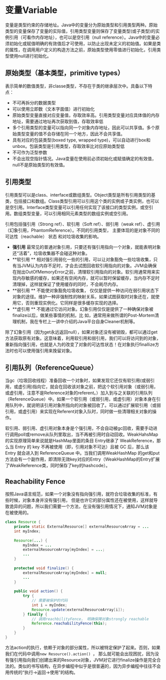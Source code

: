 # 变量Variable
变量是类型约束的存储地址。Java中的变量分为原始类型和引用类型两种。原始类型的变量保存了变量的实际值，引用类型变量则保存了变量类型(或子类型)的实例引用（可看作内存地址），也可以是空引用（null reference）。Java中的变量必须初始化或赋值明确的有效值后才可使用，以防止出现未定义的初始值。如果是类的属性，在调用用户定义的构造方法之前，原始类型使用零值进行初始化，引用类型使用null进行初始化。

## 原始类型（基本类型，primitive types）
表示简单的数值类型，非classe类型，不存在于类的继承层次中。具备以下特点：
* 不可再拆分的数据类型
* 可以使用立即数（文本字面值）进行初始化
* 原始类型变量直接对应变量值，存取效率高。引用类型变量对应具体值的内存地址，需要通过地址再次获取到值，存取效率低
* 多个引用类型的变量可以指向同一个对象内存地址，因此可以共享值。多个原始类型变量的值不会存储在同一个地方，因此不会共享值。
* 具有对应的包装类型(boxed type, wrapped type)，可以自动进行box和unbox。包装类型是引用类型，存取效率比对应原始类型低
* 不可作为泛型参数
* 不会出现空指针情况。Java变量在使用前必须初始化或赋值确定的有效值，null不是原始类型的有效值。

## 引用类型
引用类型可以是class、interface或数组类型。Object类型是所有引用类型的基类，包括接口和数组。Class类型引用可以引用这个类的实例或子类实例，也可以是空引用。Interface类型变量可以引用任何实现了该接口的类型实例，或空引用。数组类型变量，可以引用相同元素类型的数组实例或空引用。

引用包括强引用（Strong ref）、软引用（Soft ref）、弱引用（weak ref）、虚引用（幻象引用，PhantomReference）。不同的引用类型， 主要体现的是对象不同的可达性（reachable） 状态
和对垃圾收集的影响。 

* **强引用** 最常见的普通对象引用，只要还有强引用指向一个对象，就能表明对象还“活着”，垃圾收集器不会碰这种对象。
* **软引用 ** 相对强引用弱化一些的引用，可以让对象豁免一些垃圾收集，只有当JVM认为内存不足时，才会去试图回收软引用指向的对象。JVM会确保在抛出OutOfMemoryError之前，清理软引用指向的对象。软引用通常用来实现内存敏感的缓存，如果还有空闲内存，就可以暂时保留缓存，当内存不足时清理掉，这样就保证了使用缓存的同时，不会耗尽内存。 
* **弱引用 ** 不能使对象豁免垃圾收集， 仅仅是提供一种访问在弱引用状态下对象的途径。维护一种非强制性的映射关系，如果试图获取时对象还在，就使用它，否则重现实例化。它同样是很多缓存实现的选择。 
* **虚引用 ** 不能通过它访问对象。幻象引用仅仅是提供了一种确保对象被finalize以后，做某些事情的机制，比
  如，通常用来做所谓的Post-Mortem清理机制，我在专栏上一讲中介绍的Java平台自身Cleaner机制等。

除了幻象引用（因为get永远返回null），如果对象还没有被销毁，都可以通过get方法获取原有对象。这意味着，利用软引用和弱引用，我们可以将访问到的对象，重新指向强引用，也就是人为的改变了对象的可达性状态！在对象执行finallize方法时也可以使用强引用来挽留对象。

## 引用队列（ReferenceQueue） 

当gc（垃圾回收线程）准备回收一个对象时，如果发现它还仅有软引用(或弱引用，或虚引用)指向它，就会在回收该对象之前，把这个软引用对象（或弱引用，或虚引用，注意不是Reference对象的referent。）加入到与之关联的引用队列（ReferenceQueue）中。如果一个软引用（或弱引用，或虚引用）对象本身在引用队列中，就说明该引用对象所指向的对象被回收了。可以通过扩展软引用（或弱引用，或虚引用）来实现在Referent对象入队时，同时做一些清理相关对象的操作。

软引用、弱引用、虚引用对象本身是个强引用，不会自动被gc回收，需要手动进行调用poll或remove从队列里取出，当不再被引用时自动回收。WeakHahsMap 的实现原理简单来说就是HashMap里面的条目 Entry继承了 WeakReference，那么当 Entry 的 key 不再被使用（即，引用对象不可达）且被 GC 后，那么该 Entry 就会进入到 ReferenceQueue 中。当我们调用WeakHashMap 的get和put方法会有一个副作用，即清除无效key对应的Entry（WeakHashMap的Entry扩展了WeakReference类，同时保存了key的hashcode）。

## Reachability Fence 

按照Java语言规范，如果一个对象没有指向强引用，就符合垃圾收集的标准，有些时候，对象本身并没有强引用， 但是也许它的部分属性还在被使用，这样就导致诡异的问题，所以我们需要一个方法，在没有强引用情况下，通知JVM对象是在被使用的。

```java
class Resource {
	private static ExternalResource[] externalResourceArray = ...
    int myIndex; 
    
    Resource(...) {
    	myIndex = ...
    	externalResourceArray[myIndex] = ...;
    	...
    }
    
    protected void finalize() {
        externalResourceArray[myIndex] = null;
		...
    }
    
    public void action() {
        try {
            // 需要被保护的代码
            int i = myIndex;
            Resource.update(externalResourceArray[i]);
        } finally {
            // 调用reachbilityFence， 明确保障对象strongly reachable
            Reference.reachabilityFence(this);
        }
    } 
}

```

方法action的执行，依赖于对象的部分属性，所以被特定保护了起来。否则，如果我们在代码中调用`new Resource().action() `， 那么就可能会出现困扰，因为没有强引用指向我们创建出来的Resource对象，JVM对它进行finalize操作是完全合法的。类似的书写结构，在异步编程中似乎是很普遍的，因为异步编程中往往不会用传统的“执行->返回->使用”的结构。

